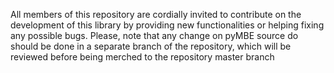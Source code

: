All members of this repository are cordially invited to contribute on the development of this library by providing new functionalities or helping fixing any possible bugs. Please, note that any change on pyMBE source do should be done in a separate branch of the repository, which will be reviewed before being merched to the repository master branch

